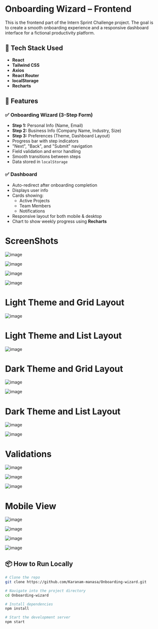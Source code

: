 
# Onboarding Wizard – Frontend

This is the frontend part of the Intern Sprint Challenge project. The goal is to create a smooth onboarding experience and a responsive dashboard interface for a fictional productivity platform.

## 🚀 Tech Stack Used

- **React**
- **Tailwind CSS** 
- **Axios** 
- **React Router**
- **localStorage** 
- **Recharts** 

## 🎯 Features

  ### ✅ Onboarding Wizard (3-Step Form)
  - **Step 1:** Personal Info (Name, Email)
  - **Step 2:** Business Info (Company Name, Industry, Size)
  - **Step 3:** Preferences (Theme, Dashboard Layout)
  - Progress bar with step indicators
  - "Next", "Back", and "Submit" navigation
  - Field validation and error handling
  - Smooth transitions between steps
  - Data stored in `localStorage`

  ### ✅ Dashboard
  - Auto-redirect after onboarding completion
  - Displays user info
  - Cards showing:
    - Active Projects
    - Team Members
    - Notifications
  - Responsive layout for both mobile & desktop
  - Chart to show weekly progress using **Recharts**

# ScreenShots

![image](https://github.com/user-attachments/assets/586559a3-35f0-433f-87ec-562e24d6feda)

![image](https://github.com/user-attachments/assets/aa13cfe6-d15a-47a6-b79d-da48723fe711)

![image](https://github.com/user-attachments/assets/c460b14c-0ddb-4f5d-b5fe-dd0a040adf0d)

![image](https://github.com/user-attachments/assets/3a913914-5774-4738-be27-120908576d0e)

# Light Theme and Grid Layout

![image](https://github.com/user-attachments/assets/4a699a6d-5626-41a6-bc6f-d04eb15cb06f)


# Light Theme and List Layout

![image](https://github.com/user-attachments/assets/441df3b6-bdc4-4b82-a716-77c05a83d08f)

# Dark Theme and Grid Layout

![image](https://github.com/user-attachments/assets/121d0cb6-c2d5-456b-899e-fad84f45e5f5)

![image](https://github.com/user-attachments/assets/ab7196c7-1e2f-451e-8529-674f49e91bf2)

# Dark Theme and List Layout

![image](https://github.com/user-attachments/assets/50500a24-ee19-4ed0-8162-363fedc901ac)

![image](https://github.com/user-attachments/assets/f94e5443-7786-41c9-9293-752d6acca504)

# Validations

![image](https://github.com/user-attachments/assets/ff35b956-7660-48b6-bbfd-b771954a2cdb)

![image](https://github.com/user-attachments/assets/0b5ab5db-fb4d-47ef-9ef2-0b96ea6adff6)

![image](https://github.com/user-attachments/assets/5297906e-a753-4faf-b2cd-ff310f90e03d)

# Mobile View
![image](https://github.com/user-attachments/assets/d576effa-8f3b-40ff-857c-098aea4b4c91)

![image](https://github.com/user-attachments/assets/b5ef97aa-f12a-4e7c-886a-412fab0de787)

![image](https://github.com/user-attachments/assets/7566ccce-f688-4b06-953c-2d99aeaeadff)

![image](https://github.com/user-attachments/assets/4c75c4ec-966d-419f-8209-87118455e082)






## 📦 How to Run Locally

```bash
# Clone the repo
git clone https://github.com/Karanam-manasa/Onboarding-wizard.git

# Navigate into the project directory
cd Onboarding-wizard

# Install dependencies
npm install

# Start the development server
npm start






